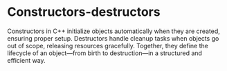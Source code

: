 # Constructors-destructors
Constructors in C++ initialize objects automatically when they are created, ensuring proper setup. Destructors handle cleanup tasks when objects go out of scope, releasing resources gracefully. Together, they define the lifecycle of an object—from birth to destruction—in a structured and efficient way.
